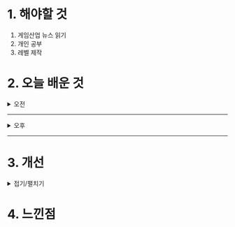 
# 1. 해야할 것

1. 게임산업 뉴스 읽기 
2. 개인 공부  
3. 레벨 제작



# 2. 오늘 배운 것

<details>
<summary>오전</summary>

## 오늘의 뉴스
### [기사: 8번 출구, 영화화](https://www.inven.co.kr/webzine/news/?news=301978)
![image](https://github.com/user-attachments/assets/6505cb55-e765-4574-94f6-8612ef21fda4)
```
게임의 영화화
게임 제작자가 가장 바라는게 아닐까?
자신의 게임이 여러가지 방면으로 사랑받고 있다는 뜻이니까
다른 방면으로 나갈 수 있다는 말은 그 작품성이 뛰어나다는 것이 아닐까?
이런 장르를 개척하는 게임을 만들어 보고 싶다.
```
</details>

****

<details>
<summary>오후</summary>


</details>

****


# 3. 개선


<details>
<summary>접기/펼치기</summary>


</details>



# 4. 느낀점


